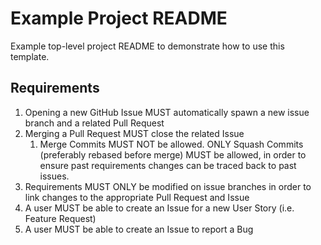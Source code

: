 # Example Project README

Example top-level project README to demonstrate how to use this template.

## Requirements
1. Opening a new GitHub Issue MUST automatically spawn a new issue branch and a related Pull Request
2. Merging a Pull Request MUST close the related Issue
    1. Merge Commits MUST NOT be allowed. ONLY Squash Commits (preferably rebased before merge) MUST be allowed, in order to ensure past requirements changes can be traced back to past issues.
3. Requirements MUST ONLY be modified on issue branches in order to link changes to the appropriate Pull Request and Issue
4. A user MUST be able to create an Issue for a new User Story (i.e. Feature Request)
5. A user MUST be able to create an Issue to report a Bug
